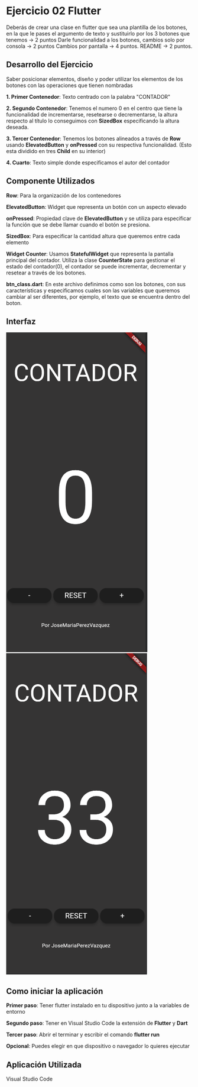# Ejercicio 02 Flutter
Deberás de crear una clase en flutter que sea una plantilla de los botones, en la que le pases el argumento de texto y sustituirlo por los 3 botones que tenemos → 2 puntos
Darle funcionalidad a los botones, cambios solo por consola → 2 puntos
Cambios por pantalla → 4 puntos.
README → 2 puntos.

## Desarrollo del Ejercicio
Saber posicionar elementos, diseño y poder utilizar los elementos de los botones con las operaciones que tienen nombradas

**1. Primer Contenedor**: Texto centrado con la palabra "CONTADOR" 

**2. Segundo Contenedor**: Tenemos el numero 0 en el centro que tiene la funcionalidad de incrementarse, resetearse o decrementarse, la altura respecto al título lo conseguimos con **SizedBox** especificando la altura deseada.

**3. Tercer Contenedor**: Tenemos los botones alineados a través de **Row** usando **ElevatedButton** y **onPressed** con su respectiva funcionalidad. (Esto esta dividido en tres **Child** en su interior)

**4. Cuarto**: Texto simple donde especificamos el autor del contador

## Componente Utilizados
**Row**: Para la organización de los contenedores

**ElevatedButton**: Widget que representa un botón con un aspecto elevado

**onPressed**: Propiedad clave de **ElevatedButton** y se utiliza para especificar la función que se debe llamar cuando el botón se presiona.

**SizedBox**: Para especificar la cantidad altura que queremos entre cada elemento

**Widget Counter**: Usamos **StatefulWidget** que representa la pantalla principal del contador. Utiliza la clase **CounterState** para gestionar el estado del contador(0), el contador se puede incrementar, decrementar y resetear a través de los botones.

**btn_class.dart**: En este archivo definimos como son los botones, con sus características y especificamos cuales son las variables que queremos cambiar al ser diferentes, por ejemplo, el texto que se encuentra dentro del boton.

## Interfaz

![](img/inicial.PNG)
![](img/suma.PNG)

## Como iniciar la aplicación

**Primer paso**: Tener flutter instalado en tu dispositivo junto a la variables de entorno

**Segundo paso**: Tener en Visual Studio Code la extensión de **Flutter** y **Dart**

**Tercer paso**: Abrir el terminar y escribir el comando **flutter run**

**Opcional**: Puedes elegir en que dispositivo o navegador lo quieres ejecutar

## Aplicación Utilizada
Visual Studio Code


